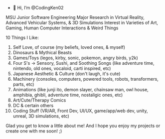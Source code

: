 - 👋 Hi, I’m @CodingKen02

MSU Junior Software Engineering Major
Research in Virtual Reality, Advanced Vehicular Systems, & 3D Simulations
Interest in Varieties of Art, Gaming, Human Computer Interactions & Weird Things

10 Things I Like:
1) Self Love, of course (my beliefs, loved ones, & myself)
2) Dinosaurs & Mythical Beasts
3) Games/Toys (legos, kirby, sonic, pokemon, angry birds, y2k)
4) Four S's -> Sensory, Sushi, and Soothing Songs (like adventure time, nintendo, old ones, vocaloid, carti inspired, etc)
5) Japanese Aesthetic & Culture (don't laugh, it's cute)
6) Machinery (consoles, computers, powered tools, robots, transformers, parts, etc)
7) Animations (like junji ito, demon slayer, chainsaw man, owl house, amphibia, ghibli, adventure time, nostaligic ones, etc)
8) Art/Cute/Therapy Comics
9) DC & certain others
10) Coding Stuff (VR/AR, Front Dev, UI/UX, game/app/web dev, unity, unreal, 3D simulations, etc)

Glad you get to know a little about me! And I hope you enjoy my projects or create one with me soon! ;)
<!---
CodingKen02/CodingKen02 is a ✨ special ✨ repository because its `README.md` (this file) appears on your GitHub profile.
You can click the Preview link to take a look at your changes.
--->

